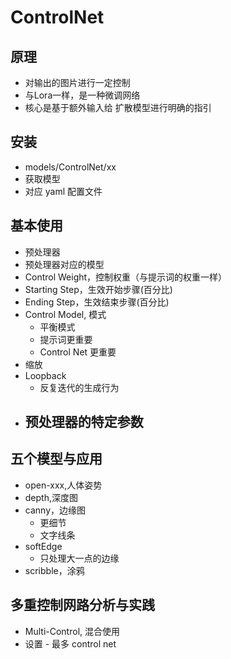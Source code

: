 # ControlNet



## 原理

- 对输出的图片进行一定控制
- 与Lora一样，是一种微调网络
- 核心是基于额外输入给 扩散模型进行明确的指引


## 安装

- models/ControlNet/xx
- 获取模型
- 对应 yaml 配置文件


## 基本使用

- 预处理器
- 预处理器对应的模型
- Control Weight，控制权重（与提示词的权重一样）
- Starting Step，生效开始步骤(百分比)
- Ending Step，生效结束步骤(百分比)
- Control Model, 模式
  - 平衡模式
  - 提示词更重要
  - Control Net 更重要
- 缩放
- Loopback
  - 反复迭代的生成行为
- 预处理器的特定参数
  - 


## 五个模型与应用

- open-xxx,人体姿势
- depth,深度图
- canny，边缘图
  - 更细节
  - 文字线条
- softEdge
  - 只处理大一点的边缘
- scribble，涂鸦

## 多重控制网路分析与实践

- Multi-Control, 混合使用
- 设置 - 最多 control net